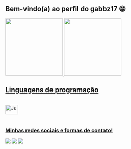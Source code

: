 ## Bem-vindo(a) ao perfil do gabbz17 😁

 <div>
   <a href="https://github.com/gabbz17">
   <img height="180em" src="https://github-readme-stats.vercel.app/api?username=gabbz17&show_icons=true&theme=tokyonight&include_all_commits=true&count_private=true"/>
   <img height="180em" src="https://github-readme-stats.vercel.app/api/top-langs/?username=gabbz17&layout=compact&langs_count=6&theme=tokyonight"/>
</div>

## Linguagens de programação
<div style="display: inline_block"><br>
  <img align="center" alt="Js" height="30" width="40" src="https://cdn.jsdelivr.net/gh/devicons/devicon@latest/icons/java/java-original.svg">
</div>
 
<br>
 
### Minhas redes sociais e formas de contato!
 
<div> 
  <a href="https://www.instagram.com/gabbz_melo?igsh=c2F5bmw4am9ydTE1" target="_blank"><img src="https://img.shields.io/badge/-Instagram-%23E4405F?style=for-the-badge&logo=instagram&logoColor=white" target="_blank"></a>
  <a href = "to:gcoutinho470@gmail.com"><img src="https://img.shields.io/badge/-Gmail-%23333?style=for-the-badge&logo=gmail&logoColor=white" target="_blank"></a>
  <a href="https://www.linkedin.com/in/gabriel-coutinho-8245212b6?utm_source=share&utm_campaign=share_via&utm_content=profile&utm_medium=android_app" target="_blank"><img src="https://img.shields.io/badge/-LinkedIn-%230077B5?style=for-the-badge&logo=linkedin&logoColor=white" target="_blank"></a>
</div>
